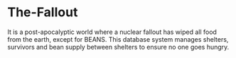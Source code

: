 # The-Fallout
It is a post-apocalyptic world where a nuclear fallout has wiped all food from the earth, except for BEANS. This database system manages shelters, survivors and bean supply between shelters to ensure no one goes hungry. 
